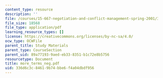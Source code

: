 ```yaml
---
content_type: resource
description: ''
file: /courses/15-667-negotiation-and-conflict-management-spring-2001/336d6c3c84619b74bbe6f4a04dbdf956_more_terms_neg.pdf
file_size: 18568
file_type: application/pdf
learning_resource_types: []
license: https://creativecommons.org/licenses/by-nc-sa/4.0/
ocw_type: OCWFile
parent_title: Study Materials
parent_type: CourseSection
parent_uid: 89a77193-9aed-eb33-8351-b1c72e8b5756
resourcetype: Document
title: more_terms_neg.pdf
uid: 336d6c3c-8461-9b74-bbe6-f4a04dbdf956
---
```

